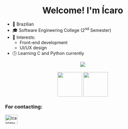 <h1 align="center">Welcome! I'm Ícaro</h1>

- 📍 Brazilian
- 🎓 Software Engineering College (2<sup>nd</sup> Semester)
- 🎯 Interests:
   - Front-end development
   - UI/UX design
- 🕓 Learning C and Python currently

<div align="center">
  <img src="https://github-readme-stats.vercel.app/api?username=icaropvn&bg_color=13171F&show_icons=true&hide_border=true&title_color=DCC030&icon_color=2255EE&text_color=B3B3B3">
</div>

<div align="center" style="display: inline_block"><br>
  <img align="center" height="80" width="80" src="https://cdn.jsdelivr.net/gh/devicons/devicon/icons/c/c-original.svg">
  <img align="center" height="80" width="80" src="https://cdn.jsdelivr.net/gh/devicons/devicon/icons/python/python-original.svg">
</div>
            
<h3 align="left">For contacting:</h3>          
<p align="left">
<a href="[https://linkedin.com](https://www.linkedin.com/in/%C3%ADcaro-pavan-65a868285/)" target="blank"><img align="center" src="https://raw.githubusercontent.com/rahuldkjain/github-profile-readme-generator/master/src/images/icons/Social/linked-in-alt.svg" alt="icaropvn" height="30" width="40" /></a>
</p>
